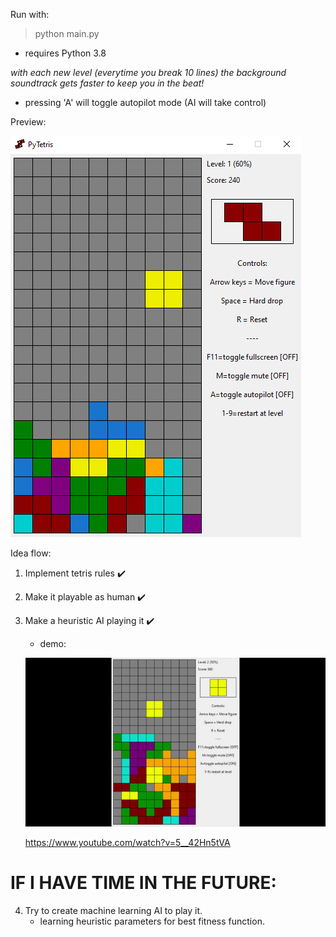 Run with:
> python main.py

- requires Python 3.8

_with each new level (everytime you break 10 lines) the background soundtrack gets faster to keep you in the beat!_

* pressing 'A' will toggle autopilot mode (AI will take control)

Preview:

![](preview.png)

Idea flow:
1. Implement tetris rules ✔️
2. Make it playable as human ✔️
3. Make a heuristic AI playing it ✔️
    * demo:
    
     ![AI-DEMO](./tetris-ai.gif)
     
     https://www.youtube.com/watch?v=5__42Hn5tVA
# IF I HAVE TIME IN THE FUTURE:
4. Try to create machine learning AI to play it.
    * learning heuristic parameters for best fitness function.
